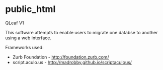 public_html
===========

QLeaf V1


This software attempts to enable users to migrate one databse to another using a web interface.

Frameworks used:
- Zurb Foundation - http://foundation.zurb.com/
- script.aculo.us - http://madrobby.github.io/scriptaculous/
